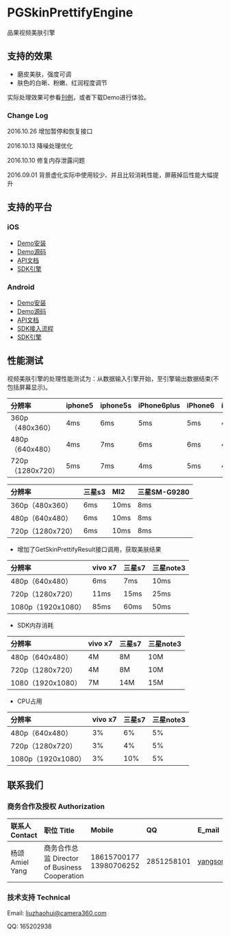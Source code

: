 # PGSkinPrettifyEngine
品果视频美肤引擎

## 支持的效果

* 磨皮美肤，强度可调
* 肤色的白晰、粉嫩、红润程度调节

实际处理效果可参看[刊例](http://www.camera360.com/filter/index.html)，或者下载Demo进行体验。

### Change Log
2016.10.26
	增加暂停和恢复接口

2016.10.13
	降噪处理优化
	
2016.10.10
	修复内存泄露问题
	
2016.09.01
	背景虚化实际中使用较少、并且比较消耗性能，屏蔽掉后性能大幅提升

## 支持的平台
### iOS
* [Demo安装](http://www.camera360.com/filter/download.html?k=5xdNAApspj8DcVH2T9owooKC%2Bwe9h2u4jtDbHGbhWWsqaIU6nks3pw%3D%3D)
* [Demo源码](https://github.com/pinguo/PGSkinPrettifyEngineDemo-iOS)
* [API文档](README_iOS.md)
* [SDK引擎](https://github.com/pinguo/PGSkinPrettifyEngineDemo-iOS/tree/master/PGSkinPrettifyDemo-iOS/PGSkinPrettifyEngine)

### Android
* [Demo安装](http://www.camera360.com/filter/adrdownload.html?k=hylVnDMi62bhog%2BED1c819SPZ0zgYKpjT4sDY6IOLWs%3D)
* [Demo源码](https://github.com/pinguo/PGSkinPrettifyEngineDemo-Android)
* [API文档](README_Android.md)
* [SDK接入流程](Android-SDK接入.md)
* [SDK引擎](https://github.com/pinguo/PGSkinPrettifyEngineDemo-Android/tree/master/app/src/main/java/us/pinguo/pgskinprettifyengine)

## 性能测试
视频美肤引擎的处理性能测试为：从数据输入引擎开始，至引擎输出数据结束(不包括屏幕显示)。

分辨率	|iphone5 | iphone5s | iPhone6plus | iPhone6 | iPhone6s
:------- |:--------|:----- |:----- |:----- |:----- 
360p（480x360）| 4ms| 6ms| 5ms| 5ms| 4ms
480p（640x480）| 4ms| 7ms| 6ms| 6ms| 4ms
720p（1280x720）| 5ms| 7ms| 4ms| 5ms| 4ms


分辨率	|	三星s3 | MI2 | 三星SM-G9280  
:------- |:------|:----- |:----- 
360p（480x360）| 6ms| 10ms| 8ms
480p（640x480）| 6ms| 10ms| 8ms
720p（1280x720）| 6ms| 10ms| 8ms

* 增加了GetSkinPrettifyResult接口调用，获取美肤结果

分辨率	|	vivo x7 | 三星s7 | 三星note3 
:------- |:------|:----- |:----- 
480p（640x480）| 6ms| 7ms| 10ms
720p（1280x720）| 11ms| 15ms| 25ms
1080p（1920x1080）| 85ms| 60ms| 50ms

* SDK内存消耗

分辨率	|	vivo x7 | 三星s7 | 三星note3 
:------- |:------|:----- |:----- 
480p（640x480）| 4M| 8M| 10M
720p（1280x720）| 4M| 8M| 10M
1080（1920x1080）| 7M| 14M| 15M

* CPU占用

分辨率	|	vivo x7 | 三星s7 | 三星note3 
:------- |:------|:----- |:----- 
480p（640x480）| 3%| 6%| 5%
720p（1280x720）| 3%| 4%| 5%
1080p（1920x1080）| 3%| 10%| 5%

## 联系我们

### 商务合作及授权 Authorization

联系人 Contact	|职位 Title | Mobile | QQ | E_mail 
:------- |:--------|:----- |:----- |:----- 
杨颂 Amiel Yang | 商务合作总监 Director of Business Cooperation| 18615700177 13980706252| 2851258101| yangsong@camera360.com

### 技术支持 Technical 
Email: liuzhaohui@camera360.com 

QQ: 165202938



